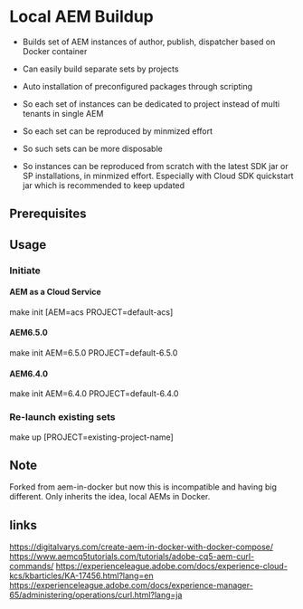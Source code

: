 # Local AEM Buildup

* Builds set of AEM instances of author, publish, dispatcher based on Docker container
* Can easily build separate sets by projects
* Auto installation of preconfigured packages through scripting

* So each set of instances can be dedicated to project instead of multi tenants in single AEM
* So each set can be reproduced by minmized effort
* So such sets can be more disposable
* So instances can be reproduced from scratch with the latest SDK jar or SP installations, in minmized effort. Especially with Cloud SDK quickstart jar which is recommended to keep updated

## Prerequisites

## Usage

### Initiate

#### AEM as a Cloud Service

make init [AEM=acs PROJECT=default-acs]

#### AEM6.5.0 

make init AEM=6.5.0 PROJECT=default-6.5.0

#### AEM6.4.0 

make init AEM=6.4.0 PROJECT=default-6.4.0

### Re-launch existing sets

make up [PROJECT=existing-project-name]

## Note

Forked from aem-in-docker but now this is incompatible and having big different. Only inherits the idea, local AEMs in Docker.

## links

https://digitalvarys.com/create-aem-in-docker-with-docker-compose/
https://www.aemcq5tutorials.com/tutorials/adobe-cq5-aem-curl-commands/
https://experienceleague.adobe.com/docs/experience-cloud-kcs/kbarticles/KA-17456.html?lang=en
https://experienceleague.adobe.com/docs/experience-manager-65/administering/operations/curl.html?lang=ja

